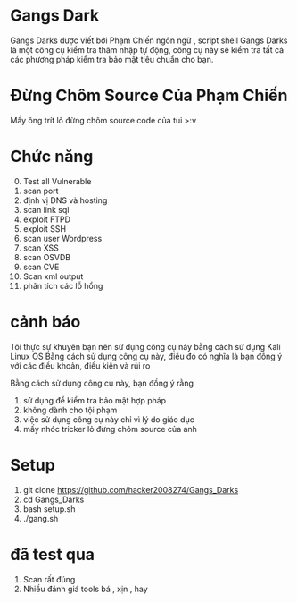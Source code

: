 # Gangs Dark
Gangs Darks được viết bởi Phạm Chiến ngôn ngữ , script shell
Gangs Darks là một công cụ kiểm tra thâm nhập tự động, công cụ này sẽ kiểm tra tất cả các phương pháp kiểm tra bảo mật tiêu chuẩn cho bạn.

# Đừng Chôm Source Của Phạm Chiến 
Mấy ông trít lỏ đừng chôm source code của tui >:v


# Chức năng
0. Test all Vulnerable
1. scan port 
2. định vị DNS và hosting
3. scan link sql 
4. exploit FTPD
5. exploit SSH
6. scan user Wordpress 
7. scan XSS
8. scan OSVDB 
9. scan CVE 
10. Scan xml output
11. phân tích các lỗ hổng

# cảnh báo 
Tôi thực sự khuyên bạn nên sử dụng công cụ này bằng cách sử dụng Kali Linux OS Bằng cách sử dụng công cụ này, điều đó có nghĩa là bạn đồng ý với các điều khoản, điều kiện và rủi ro

Bằng cách sử dụng công cụ này, bạn đồng ý rằng

1. sử dụng để kiểm tra bảo mật hợp pháp
2. không dành cho tội phạm
3. việc sử dụng công cụ này chỉ vì lý do giáo dục
4. mấy nhóc tricker lỏ đừng chôm source của anh 

# Setup 
1. git clone https://github.com/hacker2008274/Gangs_Darks
2. cd Gangs_Darks
3. bash setup.sh
4. ./gang.sh


# đã test qua 
1. Scan rất đúng 
2. Nhiều đánh giá tools bá , xịn , hay 

